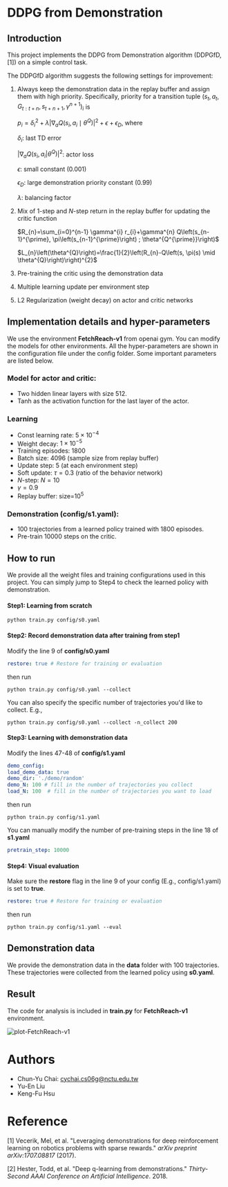 

# DDPG from Demonstration

## Introduction

This project implements the DDPG from Demonstration algorithm (DDPGfD, \[1\]) on a simple control task. 

The DDPGfD algorithm suggests the following settings for improvement:

1. Always keep the demonstration data in the replay buffer and assign them with high priority. Specifically, priority for a transition tuple $(s_t,a_t,G_{t:t+n},s_{t+n+1},\gamma^{n+1})_i$ is

   $p_{i}=\delta_{i}^{2}+\lambda\left|\nabla_{a} Q\left(s_{i}, a_{i} \mid \theta^{Q}\right)\right|^{2}+\epsilon+\epsilon_{D}$, where

   $\delta_i$: last TD error

   $|\nabla_{a} Q(s_{i}, a_{i} |  \theta^{Q})|^{2}$: actor loss

   $\epsilon$: small constant (0.001)

   $\epsilon_D$:  large demonstration priority constant (0.99)

   $\lambda$: balancing factor

2. Mix of 1-step and $N$-step return in the replay buffer for updating the critic function

   $R_{n}=\sum_{i=0}^{n-1} \gamma^{i} r_{i}+\gamma^{n} Q\left(s_{n-1}^{\prime}, \pi\left(s_{n-1}^{\prime}\right) ; \theta^{Q^{\prime}}\right)$

   $L_{n}\left(\theta^{Q}\right)=\frac{1}{2}\left(R_{n}-Q\left(s, \pi(s) \mid \theta^{Q}\right)\right)^{2}$

3. Pre-training the critic using the demonstration data

4. Multiple learning update per environment step

5. L2 Regularization (weight decay) on actor and critic networks

## Implementation details and hyper-parameters

We use the environment **FetchReach-v1**​ from openai gym. You can modify the models for other environments. All the hyper-parameters are shown in the configuration file under the config folder. Some important parameters are listed below.

### Model for actor and critic:

- Two hidden linear layers with size 512.
- Tanh as the activation function for the last layer of the actor.

### Learning

- Const learning rate: $5\times10^{-4}$
- Weight decay: $1\times10^{-5}$ 
- Training episodes: 1800
- Batch size: 4096 (sample size from replay buffer)
- Update step: 5 (at each environment step)
- Soft update: $\tau=0.3$ (ratio of the behavior network)
- $N$-step: $N=10$
- $\gamma=0.9$
- Replay buffer: size=$10^5$

### Demonstration (config/s1.yaml):

- 100 trajectories from a learned policy trained with 1800 episodes.
- Pre-train 10000 steps on the critic.



## How to run

We provide all the weight files and training configurations used in this project. You can simply jump to Step4 to check the learned policy with demonstration.

#### Step1: Learning from scratch

  ```
python train.py config/s0.yaml
  ```

#### Step2: Record demonstration data after training from step1

Modify the line 9 of **config/s0.yaml**

  ```yaml
restore: true # Restore for training or evaluation
  ```
then run
  ```
python train.py config/s0.yaml --collect 
  ```
You can also specify the specific number of trajectories you'd like to collect. E.g.,

  ```
python train.py config/s0.yaml --collect -n_collect 200
  ```

#### Step3: Learning with demonstration data

Modify the lines 47-48 of **config/s1.yaml**

   ```yaml
demo_config:
  load_demo_data: true
  demo_dir: './demo/random'
  demo_N: 100 # fill in the number of trajectories you collect
  load_N: 100  # fill in the number of trajectories you want to load
   ```
then run
   ```
python train.py config/s1.yaml
   ```

You can manually modify the number of pre-training steps in the line 18 of **s1.yaml**

   ```yaml
pretrain_step: 10000
   ```

#### Step4: Visual evaluation

Make sure the **restore** flag in the line 9 of your config (E.g., config/s1.yaml) is set to **true**.

  ```yaml
restore: true # Restore for training or evaluation
  ```
then run
  ```
python train.py config/s1.yaml --eval
  ```

## Demonstration data

We provide the demonstration data in the **data** folder with 100 trajectories. These trajectories were collected from the learned policy using **s0.yaml**.

## Result

The code for analysis is included in **train.py** for **FetchReach-v1** environment.

![plot-FetchReach-v1](./plot-FetchReach-v1.jpg)

# Authors

- Chun-Yu Chai: cychai.cs06g@nctu.edu.tw
- Yu-En Liu
- Keng-Fu Hsu

# Reference

\[1\] Vecerik, Mel, et al. "Leveraging demonstrations for deep reinforcement learning on robotics problems with sparse rewards." *arXiv preprint arXiv:1707.08817* (2017).

\[2\] Hester, Todd, et al. "Deep q-learning from demonstrations." *Thirty-Second AAAI Conference on Artificial Intelligence*. 2018.
